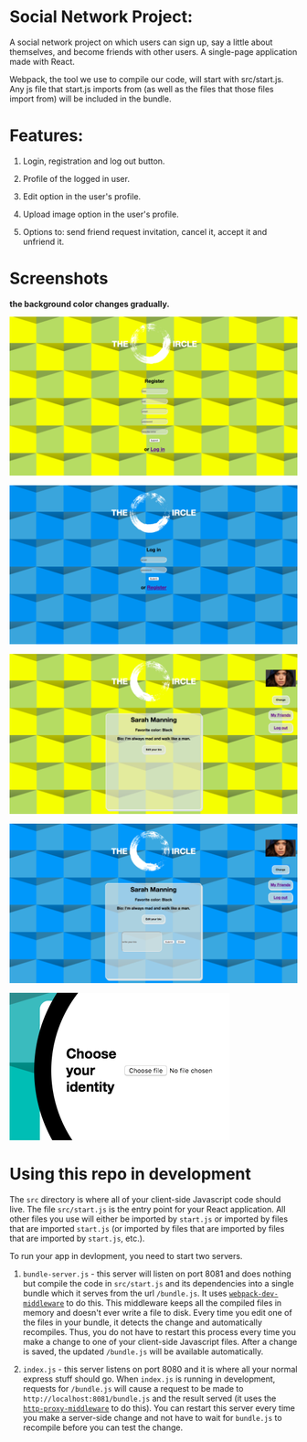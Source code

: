 # Social Network Project:

A social network project on which users can sign up, say a little about themselves, and become friends with other users. A single-page application made with React.

Webpack, the tool we use to compile our code, will start with src/start.js. Any js file that start.js imports from (as well as the files that those files import from) will be included in the bundle.


# Features:

1. Login, registration and log out button.

2. Profile of the logged in user.

3. Edit option in the user's profile.

4. Upload image option in the user's profile.

5. Options to: send friend request invitation, cancel it, accept it and unfriend it.


# Screenshots

**the background color changes gradually.**

![alt text](https://github.com/mirre777/the-circle/blob/master/Screen%20Shot%202018-03-23%20at%2021.28.35.png)



![alt text](https://github.com/mirre777/the-circle/blob/master/Screen%20Shot%202018-03-23%20at%2021.29.21.png)



![alt text](https://github.com/mirre777/the-circle/blob/master/Screen%20Shot%202018-03-23%20at%2021.37.09.png)



![alt text](https://github.com/mirre777/the-circle/blob/master/Screen%20Shot%202018-03-23%20at%2021.37.26.png)



![alt text](https://github.com/mirre777/the-circle/blob/master/Screen%20Shot%202018-03-23%20at%2020.14.23.png)



# Using this repo in development

The `src` directory is where all of your client-side Javascript code should live. The file `src/start.js` is the entry point for your React application. All other files you use will either be imported by `start.js` or imported by files that are imported `start.js` (or imported by files that are imported by files that are imported by `start.js`, etc.).

To run your app in devlopment, you need to start two servers.

1. `bundle-server.js` - this server will listen on port 8081 and does nothing but compile the code in `src/start.js` and its dependencies into a single bundle which it serves from the url `/bundle.js`. It uses [`webpack-dev-middleware`](https://github.com/webpack/webpack-dev-middleware) to do this. This middleware keeps all the compiled files in memory and doesn't ever write a file to disk. Every time you edit one of the files in your bundle, it detects the change and automatically recompiles. Thus, you do not have to restart this process every time you make a change to one of your client-side Javascript files. After a change is saved, the updated `/bundle.js` will be available automatically.

2. `index.js` - this server listens on port 8080 and it is where all your normal express stuff should go. When `index.js` is running in development, requests for `/bundle.js` will cause a request to be made to `http://localhost:8081/bundle.js` and the result served (it uses the [`http-proxy-middleware`](https://github.com/chimurai/http-proxy-middleware) to do this). You can restart this server every time you make a server-side change and not have to wait for `bundle.js` to recompile before you can test the change.
